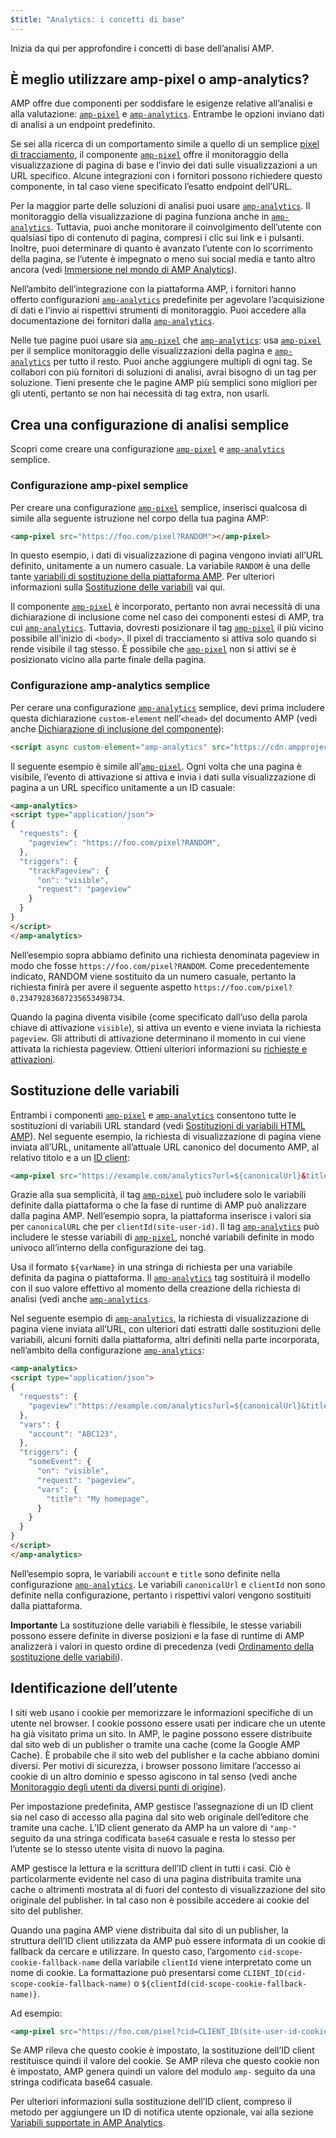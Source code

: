 ```yaml
---
$title: "Analytics: i concetti di base"
---
```


Inizia da qui per approfondire i concetti di base dell’analisi AMP.

## È meglio utilizzare amp-pixel o amp-analytics? <a name="use-amp-pixel-or-amp-analytics"></a>

AMP offre due componenti per soddisfare le esigenze relative all’analisi e alla valutazione:
[`amp-pixel`](../../../../documentation/components/reference/amp-pixel.md) e
[`amp-analytics`](../../../../documentation/components/reference/amp-analytics.md).
Entrambe le opzioni inviano dati di analisi a un endpoint predefinito.

Se sei alla ricerca di un comportamento simile a quello di un semplice
[pixel di tracciamento](https://en.wikipedia.org/wiki/Web_beacon#Implementation),
il componente [`amp-pixel`](../../../../documentation/components/reference/amp-pixel.md) offre il monitoraggio della visualizzazione di pagina di base
e l’invio dei dati sulle visualizzazioni a un URL specifico.
Alcune integrazioni con i fornitori possono richiedere questo componente,
in tal caso viene specificato l’esatto endpoint dell’URL.

Per la maggior parte delle soluzioni di analisi puoi usare [`amp-analytics`](../../../../documentation/components/reference/amp-analytics.md).
Il monitoraggio della visualizzazione di pagina funziona anche in [`amp-analytics`](../../../../documentation/components/reference/amp-analytics.md).
Tuttavia, puoi anche monitorare il coinvolgimento dell’utente con qualsiasi tipo di contenuto di pagina,
compresi i clic sui link e i pulsanti.
Inoltre, puoi determinare di quanto è avanzato l’utente con lo scorrimento della pagina,
se l’utente è impegnato o meno sui social media e tanto altro ancora
(vedi
[Immersione nel mondo di AMP Analytics](deep_dive_analytics.md)).

Nell’ambito dell’integrazione con la piattaforma AMP,
i fornitori hanno offerto configurazioni [`amp-analytics`](../../../../documentation/components/reference/amp-analytics.md) predefinite
per agevolare l’acquisizione di dati e l’invio ai rispettivi strumenti di monitoraggio.
Puoi accedere alla documentazione dei fornitori dalla
[`amp-analytics`](../../../../documentation/components/reference/amp-analytics.md).

Nelle tue pagine puoi usare sia [`amp-pixel`](../../../../documentation/components/reference/amp-pixel.md) che [`amp-analytics`](../../../../documentation/components/reference/amp-analytics.md):
usa [`amp-pixel`](../../../../documentation/components/reference/amp-pixel.md) per il semplice monitoraggio delle visualizzazioni della pagina
e [`amp-analytics`](../../../../documentation/components/reference/amp-analytics.md) per tutto il resto.
Puoi anche aggiungere multipli di ogni tag.
Se collabori con più fornitori di soluzioni di analisi,
avrai bisogno di un tag per soluzione.
Tieni presente che le pagine AMP più semplici sono migliori per gli utenti,
pertanto se non hai necessità di tag extra, non usarli.

## Crea una configurazione di analisi semplice

Scopri come creare una configurazione [`amp-pixel`](../../../../documentation/components/reference/amp-pixel.md) e [`amp-analytics`](../../../../documentation/components/reference/amp-analytics.md) semplice.

### Configurazione amp-pixel semplice

Per creare una configurazione [`amp-pixel`](../../../../documentation/components/reference/amp-pixel.md) semplice,
inserisci qualcosa di simile alla seguente istruzione nel corpo della tua pagina AMP:

```html
<amp-pixel src="https://foo.com/pixel?RANDOM"></amp-pixel>
```

In questo esempio,
i dati di visualizzazione di pagina vengono inviati all’URL definito, unitamente a un numero casuale.
La variabile `RANDOM` è una delle tante
[variabili di sostituzione della piattaforma AMP](https://github.com/ampproject/amphtml/blob/master/spec/amp-var-substitutions.md).
Per ulteriori informazioni sulla
[Sostituzione delle variabili](analytics_basics.md#variable-substitution) vai qui.

Il componente [`amp-pixel`](../../../../documentation/components/reference/amp-pixel.md)
è incorporato,
pertanto non avrai necessità di una dichiarazione di inclusione come
nel caso dei componenti estesi di AMP, tra cui [`amp-analytics`](../../../../documentation/components/reference/amp-analytics.md).
Tuttavia, dovresti posizionare il tag [`amp-pixel`](../../../../documentation/components/reference/amp-pixel.md) il più vicino possibile
all’inizio di `<body>`.
Il pixel di tracciamento si attiva solo quando si rende visibile il tag stesso.
È possibile che [`amp-pixel`](../../../../documentation/components/reference/amp-pixel.md) non si attivi se è posizionato vicino
alla parte finale della pagina.

### Configurazione amp-analytics semplice

Per cerare una configurazione
[`amp-analytics`](../../../../documentation/components/reference/amp-analytics.md) semplice,
devi prima includere questa dichiarazione `custom-element`
nell’`<head>` del documento AMP (vedi anche
[Dichiarazione di inclusione del componente](../../../../documentation/components/index.html)):

```html
<script async custom-element="amp-analytics" src="https://cdn.ampproject.org/v0/amp-analytics-0.1.js"></script>
```

Il seguente esempio è simile all’[`amp-pixel`](../../../../documentation/components/reference/amp-pixel.md).
Ogni volta che una pagina è visibile,
l’evento di attivazione si attiva e
invia i dati sulla visualizzazione di pagina a un URL specifico unitamente a un ID casuale:

```html
<amp-analytics>
<script type="application/json">
{
  "requests": {
    "pageview": "https://foo.com/pixel?RANDOM",
  },
  "triggers": {
    "trackPageview": {
      "on": "visible",
      "request": "pageview"
    }
  }
}
</script>
</amp-analytics>
```

Nell’esempio sopra abbiamo definito una richiesta denominata pageview in modo che fosse `https://foo.com/pixel?RANDOM`. Come precedentemente indicato, RANDOM viene sostituito da un numero casuale, pertanto la richiesta finirà per avere il seguente aspetto `https://foo.com/pixel?0.23479283687235653498734`.

Quando la pagina diventa visibile
(come specificato dall’uso della parola chiave di attivazione `visible`),
si attiva un evento e viene inviata la richiesta `pageview`.
Gli attributi di attivazione determinano il momento in cui viene attivata la richiesta pageview.
Ottieni ulteriori informazioni su [richieste e attivazioni](deep_dive_analytics.md).

## Sostituzione delle variabili <a name="variable-substitution"></a>

Entrambi i componenti [`amp-pixel`](../../../../documentation/components/reference/amp-pixel.md) e [`amp-analytics`](../../../../documentation/components/reference/amp-analytics.md)
consentono tutte le sostituzioni di variabili URL standard (vedi
[Sostituzioni di variabili HTML AMP](https://github.com/ampproject/amphtml/blob/master/spec/amp-var-substitutions.md)).
Nel seguente esempio,
la richiesta di visualizzazione di pagina viene inviata all’URL,
unitamente all’attuale URL canonico del documento AMP, al relativo titolo e a un [ID client](analytics_basics.md#user-identification):

```html
<amp-pixel src="https://example.com/analytics?url=${canonicalUrl}&title=${title}&clientId=${clientId(site-user-id)}"></amp-pixel>
```

Grazie alla sua semplicità,
il tag [`amp-pixel`](../../../../documentation/components/reference/amp-pixel.md) può includere solo le variabili definite dalla piattaforma
o che la fase di runtime di AMP può analizzare dalla pagina AMP.
Nell’esempio sopra,
la piattaforma inserisce i valori sia per
`canonicalURL` che per `clientId(site-user-id)`.
Il tag [`amp-analytics`](../../../../documentation/components/reference/amp-analytics.md) può includere le stesse variabili di [`amp-pixel`](../../../../documentation/components/reference/amp-pixel.md),
nonché variabili definite in modo univoco all’interno della configurazione dei tag.

Usa il formato `${varName}` in una stringa di richiesta per una variabile
definita da pagina o piattaforma.
Il [`amp-analytics`](../../../../documentation/components/reference/amp-analytics.md) tag sostituirà il modello con il suo valore effettivo
al momento della creazione della richiesta di analisi (vedi anche
[`amp-analytics`](../../../../documentation/components/reference/amp-analytics.md).

Nel seguente esempio di [`amp-analytics`](../../../../documentation/components/reference/amp-analytics.md),
la richiesta di visualizzazione di pagina viene inviata all’URL,
con ulteriori dati estratti dalle sostituzioni delle variabili,
alcuni forniti dalla piattaforma,
altri definiti nella parte incorporata,
nell’ambito della configurazione [`amp-analytics`](../../../../documentation/components/reference/amp-analytics.md):

```html
<amp-analytics>
<script type="application/json">
{
  "requests": {
    "pageview":"https://example.com/analytics?url=${canonicalUrl}&title=${title}&acct=${account}&clientId=${clientId(site-user-id)}",
  },
  "vars": {
    "account": "ABC123",
  },
  "triggers": {
    "someEvent": {
      "on": "visible",
      "request": "pageview",
      "vars": {
        "title": "My homepage",
      }
    }
  }
}
</script>
</amp-analytics>
```

Nell’esempio sopra,
le variabili `account` e `title` sono definite
nella configurazione [`amp-analytics`](../../../../documentation/components/reference/amp-analytics.md).
Le variabili `canonicalUrl` e `clientId` non sono definite nella configurazione,
pertanto i rispettivi valori vengono sostituiti dalla piattaforma.

**Importante** La sostituzione delle variabili è flessibile,
le stesse variabili possono essere definite in diverse posizioni
e la fase di runtime di AMP analizzerà i valori in questo ordine di precedenza
(vedi [Ordinamento della sostituzione delle variabili](deep_dive_analytics.md#variable-substitution-ordering)).

## Identificazione dell’utente <a name="user-identification"></a>

I siti web usano i cookie per memorizzare le informazioni specifiche di un utente nel browser.
I cookie possono essere usati per indicare che un utente ha già visitato prima un sito.
In AMP,
le pagine possono essere distribuite dal sito web di un publisher o tramite una cache
(come la Google AMP Cache).
È probabile che il sito web del publisher e la cache abbiano domini diversi.
Per motivi di sicurezza,
i browser possono limitare l’accesso ai cookie di un altro dominio e spesso agiscono in tal senso
(vedi anche
[Monitoraggio degli utenti da diversi punti di origine](https://github.com/ampproject/amphtml/blob/master/extensions/amp-analytics/cross-origin-tracking.md)).

Per impostazione predefinita,
AMP gestisce l’assegnazione di un ID client sia nel caso di accesso alla pagina dal sito web originale dell’editore che tramite una cache.
L’ID client generato da AMP ha un valore di `"amp-"`
seguito da una stringa codificata `base64` casuale e resta lo stesso
per l’utente se lo stesso utente visita di nuovo la pagina.

AMP gestisce la lettura e la scrittura dell’ID client in tutti i casi.
Ciò è particolarmente evidente nel caso di una pagina distribuita
tramite una cache o altrimenti mostrata al di fuori del contesto di visualizzazione
del sito originale del publisher.
In tal caso non è possibile accedere ai cookie del sito del publisher.

Quando una pagina AMP viene distribuita dal sito di un publisher,
la struttura dell’ID client utilizzata da AMP può essere informata di un cookie di fallback
da cercare e utilizzare.
In questo caso,
l’argomento `cid-scope-cookie-fallback-name` della variabile `clientId`
viene interpretato come un nome di cookie.
La formattazione può presentarsi come
`CLIENT_ID(cid-scope-cookie-fallback-name)` o
`${clientId(cid-scope-cookie-fallback-name)}`.

Ad esempio:

```html
<amp-pixel src="https://foo.com/pixel?cid=CLIENT_ID(site-user-id-cookie-fallback-name)"></amp-pixel>
```

Se AMP rileva che questo cookie è impostato,
la sostituzione dell’ID client restituisce quindi il valore del cookie.
Se AMP rileva che questo cookie non è impostato,
AMP genera quindi un valore del modulo `amp-` seguito
da una stringa codificata base64 casuale.

Per ulteriori informazioni sulla sostituzione dell’ID client,
compreso il metodo per aggiungere un ID di notifica utente opzionale, vai alla sezione
[Variabili supportate in AMP Analytics](https://github.com/ampproject/amphtml/blob/master/extensions/amp-analytics/analytics-vars.md).
